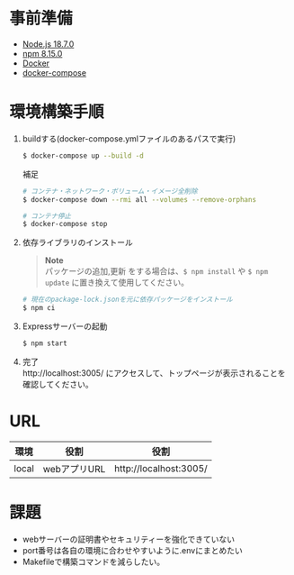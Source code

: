 # 事前準備

- [Node.js 18.7.0](https://nodejs.org/ja/)
- [npm 8.15.0](https://docs.npmjs.com/)
- [Docker](https://www.docker.com/)
- [docker-compose](https://docs.docker.com/compose/)

# 環境構築手順

1. buildする(docker-compose.ymlファイルのあるパスで実行)
    ```bash
    $ docker-compose up --build -d
    ```

    補足
    ```bash
    # コンテナ・ネットワーク・ボリューム・イメージ全削除
    $ docker-compose down --rmi all --volumes --remove-orphans

    # コンテナ停止
    $ docker-compose stop
    ```

2. 依存ライブラリのインストール
    > **Note**<br>
    > パッケージの追加,更新 をする場合は、`$ npm install` や `$ npm update` に置き換えて使用してください。
    > 

    ```bash
    # 現在のpackage-lock.jsonを元に依存パッケージをインストール
    $ npm ci
    ```

3. Expressサーバーの起動
    ```bash
    $ npm start
    ```

4. 完了<br>
    http://localhost:3005/ にアクセスして、トップページが表示されることを確認してください。

# URL

|環境|役割|役割|
|---|---|---|
|local|webアプリURL|http://localhost:3005/|


# 課題
- webサーバーの証明書やセキュリティーを強化できていない
- port番号は各自の環境に合わせやすいように.envにまとめたい
- Makefileで構築コマンドを減らしたい。
